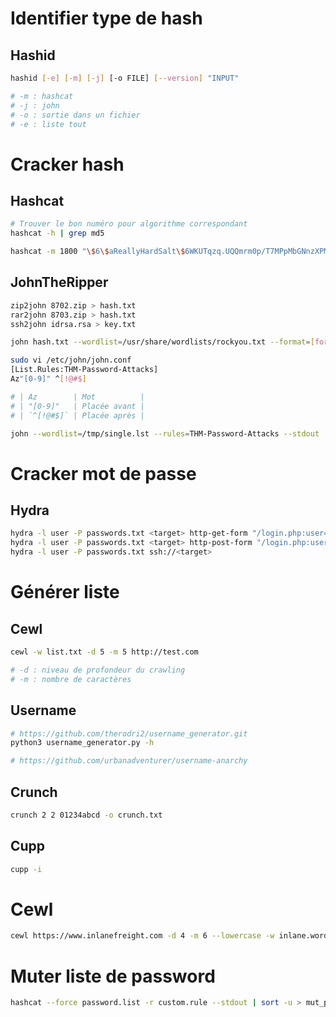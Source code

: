 # Identifier type de hash

## Hashid

```bash
hashid [-e] [-m] [-j] [-o FILE] [--version] "INPUT"
```

```bash
# -m : hashcat
# -j : john
# -o : sortie dans un fichier
# -e : liste tout
```

# Cracker hash

## Hashcat

```bash
# Trouver le bon numéro pour algorithme correspondant
hashcat -h | grep md5
```

```bash
hashcat -m 1800 "\$6\$aReallyHardSalt\$6WKUTqzq.UQQmrm0p/T7MPpMbGNnzXPMAXi4bJMl9be.cfi3/qxIf.hsGpS41BqMhSrHVXgMpdjS6xeKZAs02." /usr/share/wordlists/rockyou.txt
```

## JohnTheRipper

```bash
zip2john 8702.zip > hash.txt
rar2john 8703.zip > hash.txt
ssh2john idrsa.rsa > key.txt
```

```bash
john hash.txt --wordlist=/usr/share/wordlists/rockyou.txt --format=[format]
```

```bash
sudo vi /etc/john/john.conf 
[List.Rules:THM-Password-Attacks] 
Az"[0-9]" ^[!@#$]
```

```bash
# | Az        | Mot          |
# | "[0-9]"   | Placée avant |
# | `^[!@#$]` | Placée après |
```

```bash
john --wordlist=/tmp/single.lst --rules=THM-Password-Attacks --stdout 
```

# Cracker mot de passe

## Hydra

```bash
hydra -l user -P passwords.txt <target> http-get-form "/login.php:user=^USER^&pass=^PASS^:F=incorrect" -s 85
hydra -l user -P passwords.txt <target> http-post-form "/login.php:user=^USER^&pass=^PASS^:F=incorrect"
hydra -l user -P passwords.txt ssh://<target>
```

# Générer liste

## Cewl

```bash
cewl -w list.txt -d 5 -m 5 http://test.com
```

```bash
# -d : niveau de profondeur du crawling
# -m : nombre de caractères
```

## Username

```bash
# https://github.com/therodri2/username_generator.git
python3 username_generator.py -h
```

```bash
# https://github.com/urbanadventurer/username-anarchy
```

## Crunch

```bash
crunch 2 2 01234abcd -o crunch.txt
```

## Cupp

```bash
cupp -i
```

# Cewl

```bash
cewl https://www.inlanefreight.com -d 4 -m 6 --lowercase -w inlane.wordlist
```

# Muter liste de password

```bash
hashcat --force password.list -r custom.rule --stdout | sort -u > mut_password.list
```